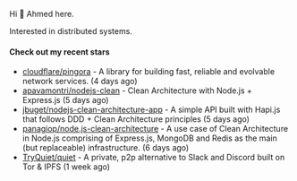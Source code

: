 Hi 👋 Ahmed here.

Interested in distributed systems.

#### Check out my recent stars

- [cloudflare/pingora](https://github.com/cloudflare/pingora) - A library for building fast, reliable and evolvable network services. (4 days ago)
- [apavamontri/nodejs-clean](https://github.com/apavamontri/nodejs-clean) - Clean Architecture with Node.js &#43; Express.js (5 days ago)
- [jbuget/nodejs-clean-architecture-app](https://github.com/jbuget/nodejs-clean-architecture-app) - A simple API built with Hapi.js that follows DDD &#43; Clean Architecture principles (5 days ago)
- [panagiop/node.js-clean-architecture](https://github.com/panagiop/node.js-clean-architecture) - A use case of Clean Architecture in Node.js comprising of Express.js, MongoDB and Redis as the main (but replaceable) infrastructure. (6 days ago)
- [TryQuiet/quiet](https://github.com/TryQuiet/quiet) - A private, p2p alternative to Slack and Discord built on Tor &amp; IPFS (1 week ago)


